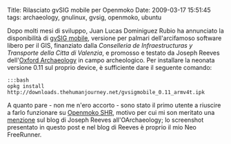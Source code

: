 Title: Rilasciato gvSIG mobile per Openmoko
Date:  2009-03-17 15:51:45
tags: archaeology, gnulinux, gvsig, openmoko, ubuntu

<!---
<center>[![gvSIG mobile + Openmoko GNU/Linux + Neo FreeRunner][1]][2]</center>
   [1]: http://farm4.static.flickr.com/3638/3359542225_6137017f55.jpg
   [2]: http://www.flickr.com/photos/leron/3359542225/ 
--->

Dopo molti mesi di sviluppo, Juan Lucas Dominiguez Rubio ha annunciato la
disponibilità di [gvSIG mobile][3], versione per palmari dell'arcifamoso
software libero per il GIS, finanziato dalla _Conselleria de Infraestructuras
y Transporte della Citta di Valenzia_, e promosso e testato da Joseph Reeves
dell'[Oxford Archaeology][4] in campo archeologico. Per installare la neonata
versione 0.11 sul proprio device, è sufficiente dare il seguente comando:

    :::bash
	opkg install http://downloads.thehumanjourney.net/gvsigmobile_0.11_armv4t.ipk

A quanto pare - non me n'ero accorto - sono stato il primo utente a riuscire a
farlo funzionare su [Openmoko SHR][5], motivo per cui mi son meritato una
[menzione][6] sul blog di Joseph Reeves all'OArchaeology; lo screenshot
presentato in questo post e nel blog di Reeves è proprio il mio Neo
FreeRunner.

   [3]: http://www.gvsig.gva.es/index.php?id=gvsig&L=2

   [4]: http://thehumanjourney.net/

   [5]: http://wiki.openmoko.org/wiki/SHR

   [6]: http://blogs.thehumanjourney.net/finds/entry/gvsig_mobile_0_11_released
